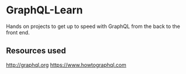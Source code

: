 # GraphQL-Learn
Hands on projects to get up to speed with GraphQL from the back to the front end.

## Resources used
http://graphql.org
https://www.howtographql.com
